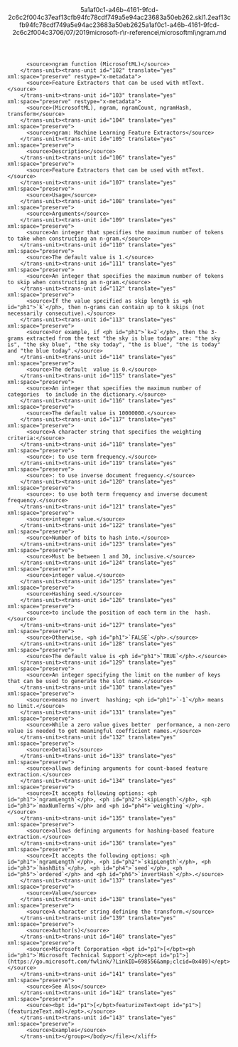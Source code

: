 <?xml version="1.0"?><xliff version="1.2" xmlns="urn:oasis:names:tc:xliff:document:1.2" xmlns:xsi="http://www.w3.org/2001/XMLSchema-instance" xsi:schemaLocation="urn:oasis:names:tc:xliff:document:1.2 xliff-core-1.2-transitional.xsd"><file datatype="xml" original="ngram.md" source-language="en-US" target-language="en-US"><header><tool tool-id="mdxliff" tool-name="mdxliff" tool-version="1.0-4e81c41" tool-company="Microsoft" /><xliffext:skl_file_name xmlns:xliffext="urn:microsoft:content:schema:xliffextensions">5a1af0c1-a46b-4161-9fcd-2c6c2f004c37eaf13cfb94fc78cdf749a5e94ac23683a50eb262.skl</xliffext:skl_file_name><xliffext:version xmlns:xliffext="urn:microsoft:content:schema:xliffextensions">1.2</xliffext:version><xliffext:ms.openlocfilehash xmlns:xliffext="urn:microsoft:content:schema:xliffextensions">eaf13cfb94fc78cdf749a5e94ac23683a50eb262</xliffext:ms.openlocfilehash><xliffext:ms.sourcegitcommit xmlns:xliffext="urn:microsoft:content:schema:xliffextensions">5a1af0c1-a46b-4161-9fcd-2c6c2f004c37</xliffext:ms.sourcegitcommit><xliffext:ms.lasthandoff xmlns:xliffext="urn:microsoft:content:schema:xliffextensions">06/07/2019</xliffext:ms.lasthandoff><xliffext:ms.openlocfilepath xmlns:xliffext="urn:microsoft:content:schema:xliffextensions">microsoft-r\r-reference\microsoftml\ngram.md</xliffext:ms.openlocfilepath></header><body><group id="content" extype="content"><trans-unit id="101" translate="yes" xml:space="preserve" restype="x-metadata">
          <source>ngram function (MicrosoftML)</source>
        </trans-unit><trans-unit id="102" translate="yes" xml:space="preserve" restype="x-metadata">
          <source>Feature Extractors that can be used with mtText.</source>
        </trans-unit><trans-unit id="103" translate="yes" xml:space="preserve" restype="x-metadata">
          <source>(MicrosoftML), ngram, ngramCount, ngramHash, transform</source>
        </trans-unit><trans-unit id="104" translate="yes" xml:space="preserve">
          <source>ngram: Machine Learning Feature Extractors</source>
        </trans-unit><trans-unit id="105" translate="yes" xml:space="preserve">
          <source>Description</source>
        </trans-unit><trans-unit id="106" translate="yes" xml:space="preserve">
          <source>Feature Extractors that can be used with mtText.</source>
        </trans-unit><trans-unit id="107" translate="yes" xml:space="preserve">
          <source>Usage</source>
        </trans-unit><trans-unit id="108" translate="yes" xml:space="preserve">
          <source>Arguments</source>
        </trans-unit><trans-unit id="109" translate="yes" xml:space="preserve">
          <source>An integer that specifies the maximum number of tokens to take when constructing an n-gram.</source>
        </trans-unit><trans-unit id="110" translate="yes" xml:space="preserve">
          <source>The default value is 1.</source>
        </trans-unit><trans-unit id="111" translate="yes" xml:space="preserve">
          <source>An integer that specifies the maximum number of tokens to skip when constructing an n-gram.</source>
        </trans-unit><trans-unit id="112" translate="yes" xml:space="preserve">
          <source>If the value specified as skip length is <ph id="ph1">`k`</ph>, then n-grams can contain up to k skips (not necessarily consecutive).</source>
        </trans-unit><trans-unit id="113" translate="yes" xml:space="preserve">
          <source>For example, if <ph id="ph1">`k=2`</ph>, then the 3-grams extracted from the text "the sky is blue today" are: "the sky is", "the sky blue", "the sky today", "the is blue", "the is today" and "the blue today".</source>
        </trans-unit><trans-unit id="114" translate="yes" xml:space="preserve">
          <source>The default  value is 0.</source>
        </trans-unit><trans-unit id="115" translate="yes" xml:space="preserve">
          <source>An integer that specifies the maximum number of categories  to include in the dictionary.</source>
        </trans-unit><trans-unit id="116" translate="yes" xml:space="preserve">
          <source>The default value is 10000000.</source>
        </trans-unit><trans-unit id="117" translate="yes" xml:space="preserve">
          <source>A character string that specifies the weighting criteria:</source>
        </trans-unit><trans-unit id="118" translate="yes" xml:space="preserve">
          <source>: to use term frequency.</source>
        </trans-unit><trans-unit id="119" translate="yes" xml:space="preserve">
          <source>: to use inverse document frequency.</source>
        </trans-unit><trans-unit id="120" translate="yes" xml:space="preserve">
          <source>: to use both term frequency and inverse document   frequency.</source>
        </trans-unit><trans-unit id="121" translate="yes" xml:space="preserve">
          <source>integer value.</source>
        </trans-unit><trans-unit id="122" translate="yes" xml:space="preserve">
          <source>Number of bits to hash into.</source>
        </trans-unit><trans-unit id="123" translate="yes" xml:space="preserve">
          <source>Must be between 1 and 30, inclusive.</source>
        </trans-unit><trans-unit id="124" translate="yes" xml:space="preserve">
          <source>integer value.</source>
        </trans-unit><trans-unit id="125" translate="yes" xml:space="preserve">
          <source>Hashing seed.</source>
        </trans-unit><trans-unit id="126" translate="yes" xml:space="preserve">
          <source>to include the position of each term in the  hash.</source>
        </trans-unit><trans-unit id="127" translate="yes" xml:space="preserve">
          <source>Otherwise, <ph id="ph1">`FALSE`</ph>.</source>
        </trans-unit><trans-unit id="128" translate="yes" xml:space="preserve">
          <source>The default value is <ph id="ph1">`TRUE`</ph>.</source>
        </trans-unit><trans-unit id="129" translate="yes" xml:space="preserve">
          <source>An integer specifying the limit on the number of keys  that can be used to generate the slot name.</source>
        </trans-unit><trans-unit id="130" translate="yes" xml:space="preserve">
          <source>means no invert  hashing; <ph id="ph1">`-1`</ph> means no limit.</source>
        </trans-unit><trans-unit id="131" translate="yes" xml:space="preserve">
          <source>While a zero value gives better  performance, a non-zero value is needed to get meaningful coefficient names.</source>
        </trans-unit><trans-unit id="132" translate="yes" xml:space="preserve">
          <source>Details</source>
        </trans-unit><trans-unit id="133" translate="yes" xml:space="preserve">
          <source>allows defining arguments for count-based feature extraction.</source>
        </trans-unit><trans-unit id="134" translate="yes" xml:space="preserve">
          <source>It accepts following options: <ph id="ph1">`ngramLength`</ph>, <ph id="ph2">`skipLength`</ph>, <ph id="ph3">`maxNumTerms`</ph> and <ph id="ph4">`weighting`</ph>.</source>
        </trans-unit><trans-unit id="135" translate="yes" xml:space="preserve">
          <source>allows defining arguments for hashing-based feature extraction.</source>
        </trans-unit><trans-unit id="136" translate="yes" xml:space="preserve">
          <source>It accepts the following options: <ph id="ph1">`ngramLength`</ph>, <ph id="ph2">`skipLength`</ph>, <ph id="ph3">`hashBits`</ph>, <ph id="ph4">`seed`</ph>, <ph id="ph5">`ordered`</ph> and <ph id="ph6">`invertHash`</ph>.</source>
        </trans-unit><trans-unit id="137" translate="yes" xml:space="preserve">
          <source>Value</source>
        </trans-unit><trans-unit id="138" translate="yes" xml:space="preserve">
          <source>A character string defining the transform.</source>
        </trans-unit><trans-unit id="139" translate="yes" xml:space="preserve">
          <source>Author(s)</source>
        </trans-unit><trans-unit id="140" translate="yes" xml:space="preserve">
          <source>Microsoft Corporation <bpt id="p1">[</bpt><ph id="ph1">`Microsoft Technical Support`</ph><ept id="p1">](https://go.microsoft.com/fwlink/?LinkID=698556&amp;clcid=0x409)</ept></source>
        </trans-unit><trans-unit id="141" translate="yes" xml:space="preserve">
          <source>See Also</source>
        </trans-unit><trans-unit id="142" translate="yes" xml:space="preserve">
          <source><bpt id="p1">[</bpt>featurizeText<ept id="p1">](featurizeText.md)</ept>.</source>
        </trans-unit><trans-unit id="143" translate="yes" xml:space="preserve">
          <source>Examples</source>
        </trans-unit></group></body></file></xliff>